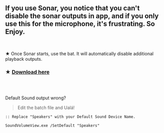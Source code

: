 ## If you use Sonar, you notice that you can't disable the sonar outputs in app, and if you only use this for the microphone, it's frustrating. So Enjoy.

</br>

★ Once Sonar starts, use the bat. It will automatically disable additional playback outputs.

### ★ [Download here](https://github.com/gzmatte/sonar/releases/download/1/Sonar.bat)

</br> 

</br> 

Default Sound output wrong? 
> Edit the batch file and Ualá!

```
:: Replace "Speakers" with your Default Sound Device Name.

SoundVolumeView.exe /SetDefault "Speakers"
```
